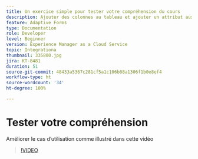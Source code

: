 ```yaml
---
title: Un exercice simple pour tester votre compréhension du cours
description: Ajouter des colonnes au tableau et ajouter un attribut aux critères de recherche
feature: Adaptive Forms
type: Documentation
role: Developer
level: Beginner
version: Experience Manager as a Cloud Service
topic: Integrationa
thumbnail: 335800.jpg
jira: KT-8481
duration: 51
source-git-commit: 48433a5367c281cf5a1c106b08a1306f1b0e8ef4
workflow-type: ht
source-wordcount: '34'
ht-degree: 100%

---
```


# Tester votre compréhension

Améliorer le cas d’utilisation comme illustré dans cette vidéo

>[!VIDEO](https://video.tv.adobe.com/v/335800?quality=12&learn=on)

